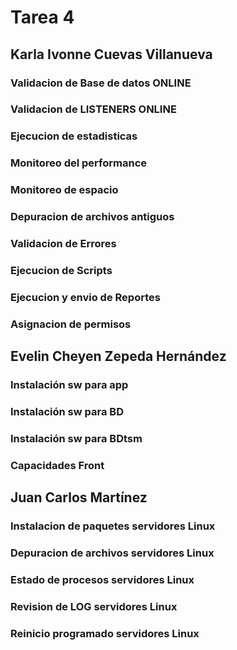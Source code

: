 # Tarea 4 

## Karla Ivonne Cuevas Villanueva

### Validacion de Base de datos ONLINE
### Validacion de LISTENERS ONLINE
### Ejecucion de estadisticas 
### Monitoreo del performance 
### Monitoreo de espacio
### Depuracion de archivos antiguos 
### Validacion de Errores 
### Ejecucion de Scripts 
### Ejecucion y envio de Reportes 
### Asignacion de permisos  



## Evelin Cheyen Zepeda Hernández

### Instalación sw para app
### Instalación sw para BD
### Instalación sw para BDtsm
### Capacidades Front
###

## Juan Carlos Martínez

### Instalacion de paquetes servidores Linux
### Depuracion de archivos servidores Linux
### Estado de procesos servidores Linux
### Revision de LOG servidores Linux
### Reinicio programado servidores Linux


